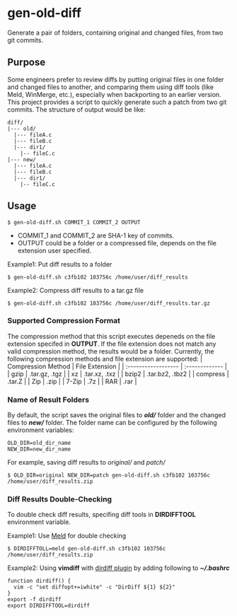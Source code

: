 # gen-old-diff
Generate a pair of folders, containing original and changed files, from two git commits.

## Purpose
Some engineers prefer to review diffs by putting original files in one folder and changed files to another, and comparing them using diff tools (like Meld, WinMerge, etc.), especially when backporting to an earlier version.
This project provides a script to quickly generate such a patch from two git commits.
The structure of output would be like:
```
diff/
|--- old/
  |--- fileA.c
  |--- fileB.c
  |--- dir1/
    |-- fileC.c
|--- new/
  |--- fileA.c
  |--- fileB.c
  |--- dir1/
    |-- fileC.c
```

## Usage
```console
$ gen-old-diff.sh COMMIT_1 COMMIT_2 OUTPUT
```
* COMMIT_1 and COMMIT_2 are SHA-1 key of commits.
* OUTPUT could be a folder or a compressed file, depends on the file extension user specified.

Example1: Put diff results to a folder
```console
$ gen-old-diff.sh c3fb102 103756c /home/user/diff_results
```
Example2: Compress diff results to a tar.gz file
```console
$ gen-old-diff.sh c3fb102 103756c /home/user/diff_results.tar.gz
```

### Supported Compression Format
The compression method that this script executes depeneds on the file extension specifed in **OUTPUT**.
If the file extension does not match any valid compression method, the results would be a folder.
Currently, the following compression methods and file extension are supported:
| Compression Method  | File Extension |
| :------------------ | :------------- |
| gzip | .tar.gz, .tgz |
| xz | .tar.xz, .txz |
| bzip2 | .tar.bz2, .tbz2 |
| compress | .tar.Z |
| Zip | .zip |
| 7-Zip | .7z |
| RAR | .rar |

### Name of Result Folders
By default, the script saves the original files to **_old/_** folder and the changed files to **_new/_** folder.
The folder name can be configured by the following environment variables:
```
OLD_DIR=old_dir_name
NEW_DIR=new_dir_name
```
For example, saving diff results to _original/_ and _patch/_
```console
$ OLD_DIR=original NEW_DIR=patch gen-old-diff.sh c3fb102 103756c /home/user/diff_results.zip
```

### Diff Results Double-Checking
To double check diff results, specifing diff tools in **DIRDIFFTOOL** environment variable.

Example1: Use [Meld](https://meldmerge.org/) for double checking
```console
$ DIRDIFFTOLL=meld gen-old-diff.sh c3fb102 103756c /home/user/diff_results.zip
```
Example2: Using **vimdiff** with [dirdiff plugin](https://github.com/will133/vim-dirdiff) by adding following to **_~/.bashrc_**
```
function dirdiff() {
  vim -c "set diffopt+=iwhite" -c "DirDiff ${1} ${2}"
}
export -f dirdiff
export DIRDIFFTOOL=dirdiff
```
